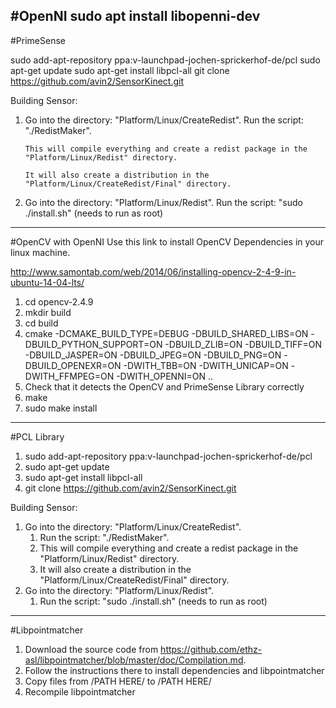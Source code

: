 #OpenNI
sudo apt install libopenni-dev
-----------------------------------------------------------------------------------------
#PrimeSense 

sudo add-apt-repository ppa:v-launchpad-jochen-sprickerhof-de/pcl
sudo apt-get update
sudo apt-get install libpcl-all
git clone https://github.com/avin2/SensorKinect.git

Building Sensor:

1. Go into the directory: "Platform/Linux/CreateRedist".
	   Run the script: "./RedistMaker".

	   This will compile everything and create a redist package in the "Platform/Linux/Redist" directory.
	   
	   It will also create a distribution in the "Platform/Linux/CreateRedist/Final" directory.
1. Go into the directory: "Platform/Linux/Redist".
	   Run the script: "sudo ./install.sh" (needs to run as root)

-----------------------------------------------------------------------------------------

#OpenCV with OpenNI 
Use this link to install OpenCV Dependencies in your linux machine.

http://www.samontab.com/web/2014/06/installing-opencv-2-4-9-in-ubuntu-14-04-lts/

1. cd opencv-2.4.9
1. mkdir build
1. cd build
1. cmake -DCMAKE_BUILD_TYPE=DEBUG -DBUILD_SHARED_LIBS=ON -DBUILD_PYTHON_SUPPORT=ON -DBUILD_ZLIB=ON -DBUILD_TIFF=ON -DBUILD_JASPER=ON -DBUILD_JPEG=ON -DBUILD_PNG=ON -DBUILD_OPENEXR=ON -DWITH_TBB=ON -DWITH_UNICAP=ON -DWITH_FFMPEG=ON -DWITH_OPENNI=ON ..
1. Check that it detects the OpenCV and PrimeSense Library correctly
1. make
1. sudo make install

--------------------------------------------------------------------------------------------------------

#PCL Library 

1. sudo add-apt-repository ppa:v-launchpad-jochen-sprickerhof-de/pcl
2. sudo apt-get update
3. sudo apt-get install libpcl-all
4. git clone https://github.com/avin2/SensorKinect.git


Building Sensor:
1. Go into the directory: "Platform/Linux/CreateRedist".
   1. Run the script: "./RedistMaker".
   2. This will compile everything and create a redist package in the "Platform/Linux/Redist" directory.
   3. It will also create a distribution in the "Platform/Linux/CreateRedist/Final" directory.
2. Go into the directory: "Platform/Linux/Redist".
   1. Run the script: "sudo ./install.sh" (needs to run as root)



--------------------------------------------------------------------------------------------------------

#Libpointmatcher 

1. Download the source code from https://github.com/ethz-asl/libpointmatcher/blob/master/doc/Compilation.md. 
2. Follow the instructions there to install dependencies and libpointmatcher
3. Copy files from /PATH HERE/ to /PATH HERE/
4. Recompile libpointmatcher
